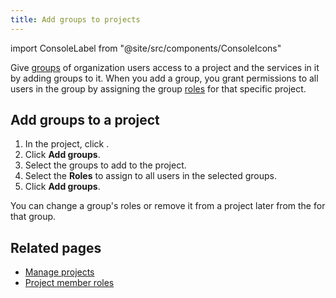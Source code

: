 ```yaml
---
title: Add groups to projects
---
```


import ConsoleLabel from "@site/src/components/ConsoleIcons"

Give [groups](/docs/platform/howto/manage-groups) of organization users access to a project and the services in it by adding groups to it. When you add a group, you grant permissions to all users in the group by assigning the group [roles](/docs/platform/reference/project-member-privileges) for that specific project.

## Add groups to a project

1.  In the project, click <ConsoleLabel name="members"/>.
1.  Click **Add groups**.
1.  Select the groups to add to the project.
1.  Select the **Roles** to assign to all users in the selected groups.
1.  Click **Add groups**.

You can change a group's roles or remove it from a project later from
the <ConsoleLabel name="actions"/> for that group.

## Related pages

- [Manage projects](/docs/platform/howto/manage-project)
- [Project member roles](/docs/platform/reference/project-member-privileges)
